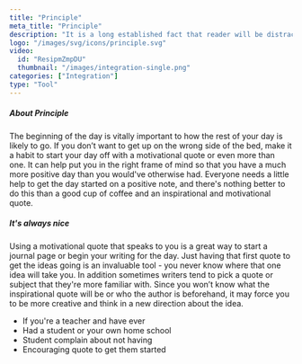 ```yaml
---
title: "Principle"
meta_title: "Principle"
description: "It is a long established fact that reader will be distracted by the readable content of a page when looking at its layout."
logo: "/images/svg/icons/principle.svg"
video:
  id: "ResipmZmpDU"
  thumbnail: "/images/integration-single.png"
categories: ["Integration"]
type: "Tool"
---
```


##### About Principle

The beginning of the day is vitally important to how the rest of your day is likely to go. If you don’t want to get up on the wrong side of the bed, make it a habit to start your day off with a motivational quote or even more than one. It can help put you in the right frame of mind so that you have a much more positive day than you would've otherwise had. Everyone needs a little help to get the day started on a positive note, and there's nothing better to do this than a good cup of coffee and an inspirational and motivational quote.

##### It's always nice

Using a motivational quote that speaks to you is a great way to start a journal page or begin your writing for the day. Just having that first quote to get the ideas going is an invaluable tool - you never know where that one idea will take you. In addition sometimes writers tend to pick a quote or subject that they're more familiar with. Since you won’t know what the inspirational quote will be or who the author is beforehand, it may force you to be more creative and think in a new direction about the idea.

- If you're a teacher and have ever
- Had a student or your own home school
- Student complain about not having
- Encouraging quote to get them started
